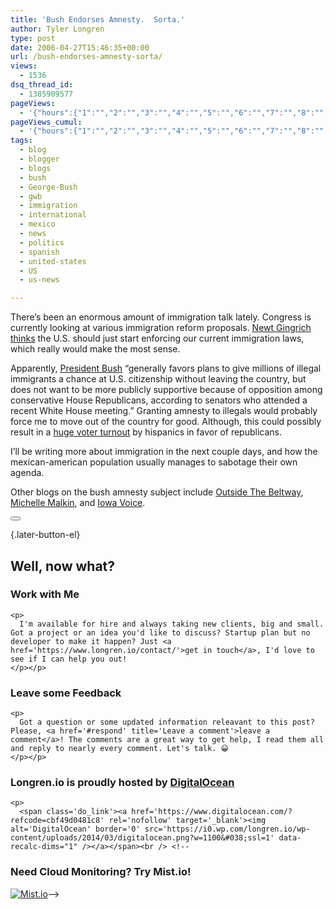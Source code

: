 ```yaml
---
title: 'Bush Endorses Amnesty.  Sorta.'
author: Tyler Longren
type: post
date: 2006-04-27T15:46:35+00:00
url: /bush-endorses-amnesty-sorta/
views:
  - 1536
dsq_thread_id:
  - 1385909577
pageViews:
  - '{"hours":{"1":"","2":"","3":"","4":"","5":"","6":"","7":"","8":"","9":"","10":"","11":"","12":"","13":"","14":"","15":"","16":"","17":"","18":"","19":"","20":"","21":"","22":"","23":"","24":"","25":"","26":"","27":"","28":"","29":"","30":"","31":"","32":"","33":"","34":"","35":"","36":"","37":"","38":"","39":"","40":"","41":"","42":"","43":"","44":"","45":"","46":"","47":""},"days":{"2":"","3":"","4":"","5":"","6":"","7":"","8":"","9":"","10":"","11":"","12":"","13":"","14":""},"weeks":{"3":"","4":"","5":"","6":"","7":"","8":"","9":"","10":"","11":"","12":""},"months":{"4":"","5":"","6":"","7":"","8":"","9":"","10":"","11":"","12":"","13":"","14":"","15":"","16":"","17":"","18":"","19":"","20":"","21":"","22":"","23":"","24":""}}'
pageViews_cumul:
  - '{"hours":{"1":"","2":"","3":"","4":"","5":"","6":"","7":"","8":"","9":"","10":"","11":"","12":"","13":"","14":"","15":"","16":"","17":"","18":"","19":"","20":"","21":"","22":"","23":"","24":"","25":"","26":"","27":"","28":"","29":"","30":"","31":"","32":"","33":"","34":"","35":"","36":"","37":"","38":"","39":"","40":"","41":"","42":"","43":"","44":"","45":"","46":"","47":""},"days":{"2":"","3":"","4":"","5":"","6":"","7":"","8":"","9":"","10":"","11":"","12":"","13":"","14":""},"weeks":{"3":"","4":"","5":"","6":"","7":"","8":"","9":"","10":"","11":"","12":""},"months":{"4":"","5":"","6":"","7":"","8":"","9":"","10":"","11":"","12":"","13":"","14":"","15":"","16":"","17":"","18":"","19":"","20":"","21":"","22":"","23":"","24":""}}'
tags:
  - blog
  - blogger
  - blogs
  - bush
  - George-Bush
  - gwb
  - immigration
  - international
  - mexico
  - news
  - politics
  - spanish
  - united-states
  - US
  - us-news

---
```

There&#8217;s been an enormous amount of immigration talk lately. Congress is currently looking at various immigration reform proposals. [Newt Gingrich thinks][1] the U.S. should just start enforcing our current immigration laws, which really would make the most sense.

Apparently, [President Bush][2] &#8220;generally favors plans to give millions of illegal immigrants a chance at U.S. citizenship without leaving the country, but does not want to be more publicly supportive because of opposition among conservative House Republicans, according to senators who attended a recent White House meeting.&#8221; Granting amnesty to illegals would probably force me to move out of the country for good. Although, this could possibly result in a [huge voter turnout][3] by hispanics in favor of republicans.

I&#8217;ll be writing more about immigration in the next couple days, and how the mexican-american population usually manages to sabotage their own agenda.

Other blogs on the bush amnesty subject include [Outside The Beltway][4], [Michelle Malkin][5], and [Iowa Voice][6]. 

<div class="wpulike wpulike-default " >
  <div class="wp_ulike_general_class wp_ulike_is_not_liked">
    <button type="button"
					aria-label="Like Button"
					data-ulike-id="2144"
					data-ulike-nonce="a48e9c0a3f"
					data-ulike-type="likeThis"
					data-ulike-template="wpulike-default"
					data-ulike-display-likers="0"
					data-ulike-disable-pophover="0"
					class="wp_ulike_btn wp_ulike_put_image wp_likethis_2144"></button><span class="count-box"></span>
  </div>
</div>

[][7]{.later-button-el}

<div class='what-next'>
  <h2>
    Well, now what?
  </h2>
  
  <div class='hire'>
    <h3>
      Work with Me
    </h3>
    
    <p>
      I'm available for hire and always taking new clients, big and small. Got a project or an idea you'd like to discuss? Startup plan but no developer to make it happen? Just <a href='https://www.longren.io/contact/'>get in touch</a>, I'd love to see if I can help you out!
    </p></p>
  </div>
  
  <div class='hire'>
    <h3>
      Leave some Feedback
    </h3>
    
    <p>
      Got a question or some updated information releavant to this post? Please, <a href='#respond' title='Leave a comment'>leave a comment</a>! The comments are a great way to get help, I read them all and reply to nearly every comment. Let's talk. 😀
    </p></p>
  </div>
  
  <div class='now-what-bottom-ad'>
    <h3>
      Longren.io is proudly hosted by <a href='https://www.digitalocean.com/?refcode=cbf49d0481c8'>DigitalOcean</a>
    </h3>
    
    <p>
      <span class='do_link'><a href='https://www.digitalocean.com/?refcode=cbf49d0481c8' rel='nofollow' target='_blank'><img alt='DigitalOcean' border='0' src='https://i0.wp.com/longren.io/wp-content/uploads/2014/03/digitalocean.png?w=1100&#038;ssl=1' data-recalc-dims="1" /></a></span><br /> <!--

<h3>Need Cloud Monitoring? Try Mist.io!</h3>

<span class='do_link'><a href='http://mist.io/?ref=tyler' rel='nofollow' target='_blank'><img alt='Mist.io' border='0' src='https://i0.wp.com/longren.io/wp-content/uploads/2014/04/mistio.jpg?w=1100&#038;ssl=1' data-recalc-dims="1"></a></span>--></div> </div>

 [1]: http://www.captainsquartersblog.com/mt/archives/006856.php
 [2]: http://www.washingtonpost.com/wp-dyn/content/article/2006/04/26/AR2006042602191.html
 [3]: http://www.blogsforbush.com/mt/archives/007009.html
 [4]: http://www.outsidethebeltway.com/archives/2006/04/bush_endorses_amnesty_without_endorsing_amnesty/
 [5]: http://michellemalkin.com/archives/005083.htm
 [6]: http://iowavoice.com/index.php?/archives/1903-Bush-Privately-Supports-Amnesty.html
 [7]: #